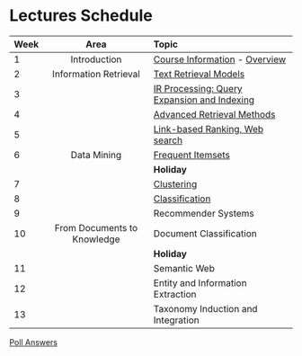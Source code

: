 # Lectures Schedule

| Week | Area                        | Topic                                            |
|:-----|:---------------------------:|:-------------------------------------------------|
| 1    | Introduction                | [Course Information][1] - [Overview][2]          |
| 2    | Information Retrieval       | [Text Retrieval Models][3]                       |
| 3    |                             | [IR Processing: Query Expansion and Indexing][4] |
| 4    |                             | [Advanced Retrieval Methods][5]                  |
| 5    |                             | [Link-based Ranking, Web search][6]              |
| 6    | Data Mining                 | [Frequent Itemsets][7]                           |
|      |                             | **Holiday**                                      |
| 7    |                             | [Clustering][8]                                  |
| 8    |                             | [Classification][9]                              |
| 9    |                             | Recommender Systems                              |
| 10   | From Documents to Knowledge | Document Classification                          |
|      |                             | **Holiday**                                      |
| 11   |                             | Semantic Web                                     |
| 12   |                             | Entity and Information Extraction                |
| 13   |                             | Taxonomy Induction and Integration               |

[Poll Answers](poll%20answers)

[1]:week%201%20-%20Course%20Information%202018.pdf
[2]:week%201%20-%20Overview%20DIS.pdf
[3]:week%202%20-%20Information%20Retrieval%20Basics.pdf
[4]:week%203%20-%20IR%20Implementation.pdf
[5]:week%204%20-%20Advanced%20Retrieval%20Models.pdf
[6]:week%205%20-%20Link%20Analysis.pdf
[7]:week%206%20-%20Frequent%20Itemsets.pdf
[8]:week%207%20-%20Clustering.pdf
[9]:week%208%20-%20Classification.pdf
